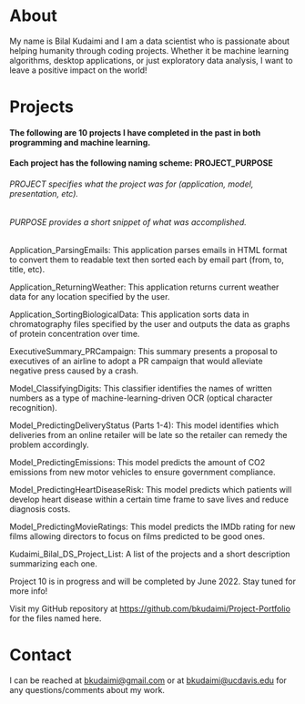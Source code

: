 # About

My name is Bilal Kudaimi and I am a data scientist who is passionate about helping humanity through coding projects. Whether it be machine learning algorithms, desktop applications, or just exploratory data analysis, I want to leave a positive impact on the world! 

# Projects

#### The following are 10 projects I have completed in the past in both programming and machine learning.

#### Each project has the following naming scheme: PROJECT_PURPOSE
###### PROJECT specifies what the project was for (application, model, presentation, etc). 
###### PURPOSE provides a short snippet of what was accomplished.

Application_ParsingEmails: This application parses emails in HTML format to convert them to readable text then sorted each by email part (from, to, title, etc).

Application_ReturningWeather: This application returns current weather data for any location specified by the user.

Application_SortingBiologicalData: This application sorts data in chromatography files specified by the user and outputs the data as graphs of protein concentration over time.

ExecutiveSummary_PRCampaign: This summary presents a proposal to executives of an airline to adopt a PR campaign that would alleviate negative press caused by a crash.

Model_ClassifyingDigits: This classifier identifies the names of written numbers as a type of machine-learning-driven OCR (optical character recognition).

Model_PredictingDeliveryStatus (Parts 1-4):  This model identifies which deliveries from an online retailer will be late so the retailer can remedy the problem accordingly.
 
Model_PredictingEmissions: This model predicts the amount of CO2 emissions from new motor vehicles to ensure government compliance.

Model_PredictingHeartDiseaseRisk: This model predicts which patients will develop heart disease within a certain time frame to save lives and reduce diagnosis costs.

Model_PredictingMovieRatings: This model predicts the IMDb rating for new films allowing directors to focus on films predicted to be good ones.

Kudaimi_Bilal_DS_Project_List: A list of the projects and a short description summarizing each one.

Project 10 is in progress and will be completed by June 2022. Stay tuned for more info!

Visit my GitHub repository at https://github.com/bkudaimi/Project-Portfolio for the files named here.

# Contact

I can be reached at bkudaimi@gmail.com or at bkudaimi@ucdavis.edu for any questions/comments about my work.
